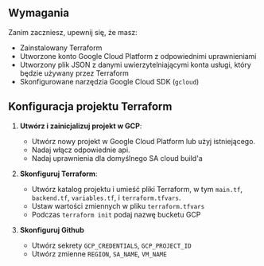 ## Wymagania

Zanim zaczniesz, upewnij się, że masz:
- Zainstalowany Terraform
- Utworzone konto Google Cloud Platform z odpowiednimi uprawnieniami
- Utworzony plik JSON z danymi uwierzytelniającymi konta usługi, który będzie używany przez Terraform
- Skonfigurowane narzędzia Google Cloud SDK (`gcloud`)

## Konfiguracja projektu Terraform

1. **Utwórz i zainicjalizuj projekt w GCP**:
   - Utwórz nowy projekt w Google Cloud Platform lub użyj istniejącego.
   - Nadaj włącz odpowiednie api.
   - Nadaj uprawnienia dla domyślnego SA cloud build'a

2. **Skonfiguruj Terraform**:
   - Utwórz katalog projektu i umieść pliki Terraform, w tym `main.tf`, `backend.tf`, `variables.tf`, i `terraform.tfvars`.
   - Ustaw wartości zmiennych w pliku `terraform.tfvars`
   - Podczas `terraform init` podaj nazwę bucketu GCP

3. **Skonfiguruj Github**
   - Utwórz sekrety `GCP_CREDENTIALS`, `GCP_PROJECT_ID`
   - Utwórz zmienne `REGION`, `SA_NAME`, `VM_NAME`


